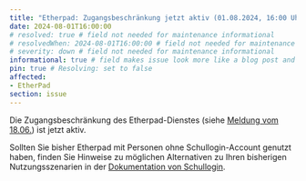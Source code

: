 ```yaml
---
title: "Etherpad: Zugangsbeschränkung jetzt aktiv (01.08.2024, 16:00 Uhr)"
date: 2024-08-01T16:00:00
# resolved: true # field not needed for maintenance informational
# resolvedWhen: 2024-08-01T16:00:00 # field not needed for maintenance informational
# severity: down # field not needed for maintenance informational
informational: true # field makes issue look more like a blog post and removes any references to downtime length
pin: true # Resolving: set to false
affected:
- EtherPad
section: issue
---
```


Die Zugangsbeschränkung des Etherpad-Dienstes (siehe [Meldung vom 18.06.](https://status.schullogin.de/issues/2024-08-01t0000--etherpad_aenderungen_zugangsbeschraenkung_und_jaehrliche_loeschung_01.08.2024/)) ist jetzt aktiv.

Sollten Sie bisher Etherpad mit Personen ohne Schullogin-Account genutzt haben, finden Sie Hinweise zu möglichen Alternativen zu Ihren bisherigen Nutzungsszenarien in der [Dokumentation von Schullogin](https://docs.schullogin.de/20-Werkzeuge/25-Etherpad/Index.html).

